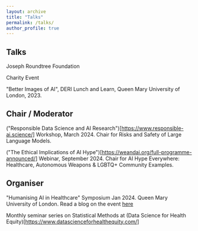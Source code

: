 ```yaml
---
layout: archive
title: "Talks"
permalink: /talks/
author_profile: true
---
```


## Talks 

Joseph Roundtree Foundation

Charity Event

"Better Images of AI", DERI Lunch and Learn, Queen Mary University of London, 2023. 


## Chair / Moderator
("Responsible Data Science and AI Research")[https://www.responsible-ai.science/] Workshop, March 2024. Chair for Risks and Safety of Large Language Models.

("The Ethical Implications of AI Hype")[https://weandai.org/full-programme-announced/] Webinar, September 2024. Chair for AI Hype Everywhere: Healthcare, Autonomous Weapons & LGBTQ+ Community Examples.

## Organiser 
"Humanising AI in Healthcare" Symposium Jan 2024. Queen Mary University of London. Read a blog on the event [here](https://www.apollosocialscience.org/2024/02/21/humanising-ai-in-healthcare-incorporating-social-sciences-in-algorithms/)

Monthly seminar series on Statistical Methods at (Data Science for Health Equity)[https://www.datascienceforhealthequity.com/]
